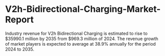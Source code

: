 # V2h-Bidirectional-Charging-Market-Report
Industry revenue for V2h Bidirectional Charging is estimated to rise to $35990.1 million by 2035 from $969.3 million of 2024. The revenue growth of market players is expected to average at 38.9% annually for the period 2024 to 2035.
